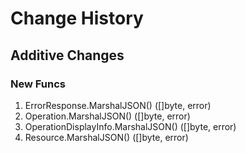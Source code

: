 # Change History

## Additive Changes

### New Funcs

1. ErrorResponse.MarshalJSON() ([]byte, error)
1. Operation.MarshalJSON() ([]byte, error)
1. OperationDisplayInfo.MarshalJSON() ([]byte, error)
1. Resource.MarshalJSON() ([]byte, error)
